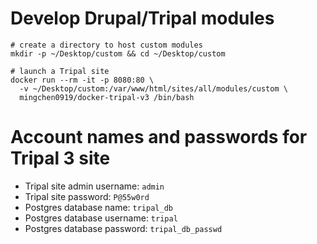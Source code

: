 # Develop Drupal/Tripal modules

```
# create a directory to host custom modules
mkdir -p ~/Desktop/custom && cd ~/Desktop/custom

# launch a Tripal site
docker run --rm -it -p 8080:80 \
  -v ~/Desktop/custom:/var/www/html/sites/all/modules/custom \
  mingchen0919/docker-tripal-v3 /bin/bash
```

# Account names and passwords for Tripal 3 site

* Tripal site admin username: `admin`
* Tripal site password: `P@55w0rd`
* Postgres database name: `tripal_db`
* Postgres database username: `tripal`
* Postgres database password: `tripal_db_passwd`
